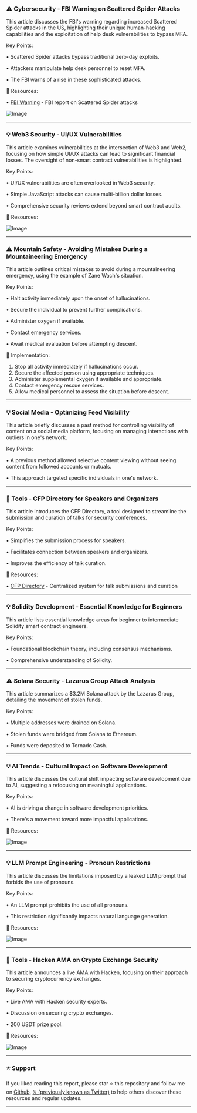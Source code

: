 ### ⚠️ Cybersecurity - FBI Warning on Scattered Spider Attacks

This article discusses the FBI's warning regarding increased Scattered Spider attacks in the US, highlighting their unique human-hacking capabilities and the exploitation of help desk vulnerabilities to bypass MFA.

Key Points:

• Scattered Spider attacks bypass traditional zero-day exploits.

•  Attackers manipulate help desk personnel to reset MFA.

•  The FBI warns of a rise in these sophisticated attacks.


🔗 Resources:

• [FBI Warning](https://halcyon.ai/blog/fbi-warns-of-increased-scattered-spider-attacks-in-us…) - FBI report on Scattered Spider attacks

![Image](https://pbs.twimg.com/media/Gus3aUyXMAATSvo?format=jpg&name=small)


---

### 💡 Web3 Security - UI/UX Vulnerabilities

This article examines vulnerabilities at the intersection of Web3 and Web2, focusing on how simple UI/UX attacks can lead to significant financial losses.  The oversight of non-smart contract vulnerabilities is highlighted.

Key Points:

• UI/UX vulnerabilities are often overlooked in Web3 security.

• Simple JavaScript attacks can cause multi-billion dollar losses.

•  Comprehensive security reviews extend beyond smart contract audits.


🔗 Resources:

![Image](https://pbs.twimg.com/media/GrPiFlxbgAA_auX?format=jpg&name=small)


---

### ⚠️ Mountain Safety - Avoiding Mistakes During a Mountaineering Emergency

This article outlines critical mistakes to avoid during a mountaineering emergency, using the example of Zane Wach's situation.

Key Points:

• Halt activity immediately upon the onset of hallucinations.

• Secure the individual to prevent further complications.

• Administer oxygen if available.

• Contact emergency services.

• Await medical evaluation before attempting descent.


🚀 Implementation:

1. Stop all activity immediately if hallucinations occur.
2. Secure the affected person using appropriate techniques.
3. Administer supplemental oxygen if available and appropriate.
4. Contact emergency rescue services.
5. Allow medical personnel to assess the situation before descent.


---

### 💡 Social Media - Optimizing Feed Visibility

This article briefly discusses a past method for controlling visibility of content on a social media platform, focusing on managing interactions with outliers in one's network.

Key Points:

• A previous method allowed selective content viewing without seeing content from followed accounts or mutuals.

• This approach targeted specific individuals in one's network.



---

### 🚀 Tools - CFP Directory for Speakers and Organizers

This article introduces the CFP Directory, a tool designed to streamline the submission and curation of talks for security conferences.

Key Points:

• Simplifies the submission process for speakers.

• Facilitates connection between speakers and organizers.

• Improves the efficiency of talk curation.


🔗 Resources:

• [CFP Directory](https://t.co/yJdRUYHnkF) - Centralized system for talk submissions and curation


---

### 💡 Solidity Development - Essential Knowledge for Beginners

This article lists essential knowledge areas for beginner to intermediate Solidity smart contract engineers.


Key Points:

• Foundational blockchain theory, including consensus mechanisms.

• Comprehensive understanding of Solidity.


---

### ⚠️ Solana Security - Lazarus Group Attack Analysis

This article summarizes a $3.2M Solana attack by the Lazarus Group, detailing the movement of stolen funds.

Key Points:

• Multiple addresses were drained on Solana.

• Stolen funds were bridged from Solana to Ethereum.

•  Funds were deposited to Tornado Cash.


---

### 💡 AI Trends - Cultural Impact on Software Development

This article discusses the cultural shift impacting software development due to AI, suggesting a refocusing on meaningful applications.

Key Points:

• AI is driving a change in software development priorities.

• There's a movement toward more impactful applications.


🔗 Resources:

![Image](https://pbs.twimg.com/media/GusB9NqWAAAsEeY?format=jpg&name=small)


---

### 💡 LLM Prompt Engineering - Pronoun Restrictions

This article discusses the limitations imposed by a leaked LLM prompt that forbids the use of pronouns.

Key Points:

• An LLM prompt prohibits the use of all pronouns.

• This restriction significantly impacts natural language generation.


🔗 Resources:

![Image](https://pbs.twimg.com/media/GurqbR_WMAAxRy4?format=png&name=small)


---

### 🚀 Tools - Hacken AMA on Crypto Exchange Security

This article announces a live AMA with Hacken, focusing on their approach to securing cryptocurrency exchanges.

Key Points:

• Live AMA with Hacken security experts.

• Discussion on securing crypto exchanges.

• 200 USDT prize pool.


🔗 Resources:

![Image](https://pbs.twimg.com/media/GusjNC9WgAAxlTm?format=jpg&name=small)


---

### ⭐️ Support

If you liked reading this report, please star ⭐️ this repository and follow me on [Github](https://github.com/Drix10), [𝕏 (previously known as Twitter)](https://x.com/DRIX_10_) to help others discover these resources and regular updates.

---